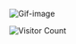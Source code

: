 <!--## Hello World, Welcome to my technical world! <hr> -->
 
![Gif-image](https://user-images.githubusercontent.com/58959408/232639433-cb0aea21-66f0-4508-a771-85e2089c5a87.gif)

![Visitor Count](https://profile-counter.glitch.me/{Stroller15}/count.svg)
 
